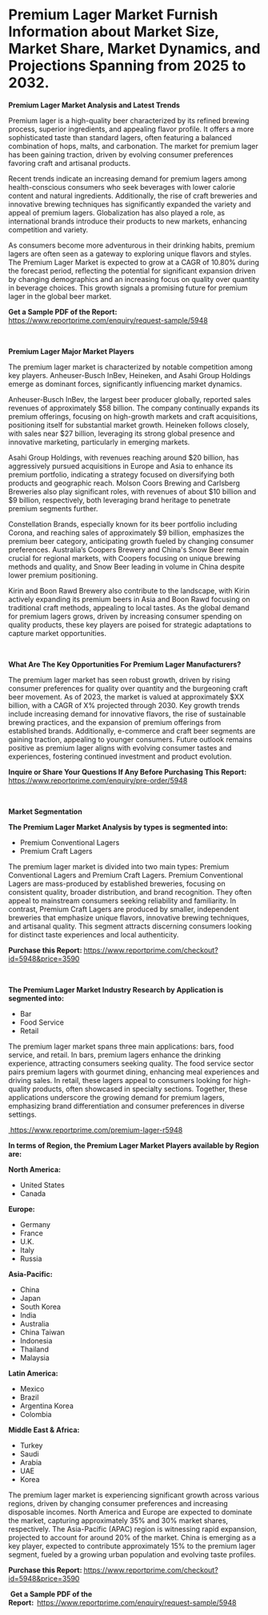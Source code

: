 <p><h1>Premium Lager Market Furnish Information about Market Size, Market Share, Market Dynamics, and Projections Spanning from 2025 to 2032.</h1></p><p><strong>Premium Lager Market Analysis and Latest Trends</strong></p>
<p><p>Premium lager is a high-quality beer characterized by its refined brewing process, superior ingredients, and appealing flavor profile. It offers a more sophisticated taste than standard lagers, often featuring a balanced combination of hops, malts, and carbonation. The market for premium lager has been gaining traction, driven by evolving consumer preferences favoring craft and artisanal products.</p><p>Recent trends indicate an increasing demand for premium lagers among health-conscious consumers who seek beverages with lower calorie content and natural ingredients. Additionally, the rise of craft breweries and innovative brewing techniques has significantly expanded the variety and appeal of premium lagers. Globalization has also played a role, as international brands introduce their products to new markets, enhancing competition and variety.</p><p>As consumers become more adventurous in their drinking habits, premium lagers are often seen as a gateway to exploring unique flavors and styles. The Premium Lager Market is expected to grow at a CAGR of 10.80% during the forecast period, reflecting the potential for significant expansion driven by changing demographics and an increasing focus on quality over quantity in beverage choices. This growth signals a promising future for premium lager in the global beer market.</p></p>
<p><strong>Get a Sample PDF of the Report:&nbsp;</strong> <a href="https://www.reportprime.com/enquiry/request-sample/5948?utm_campaign=4540&utm_medium=2&utm_source=Github&utm_content=ia&utm_term=14052025&utm_id=premium-lager">https://www.reportprime.com/enquiry/request-sample/5948</a></p>
<p>&nbsp;</p>
<p><strong>Premium Lager Major Market Players</strong></p>
<p><p>The premium lager market is characterized by notable competition among key players. Anheuser-Busch InBev, Heineken, and Asahi Group Holdings emerge as dominant forces, significantly influencing market dynamics. </p><p>Anheuser-Busch InBev, the largest beer producer globally, reported sales revenues of approximately $58 billion. The company continually expands its premium offerings, focusing on high-growth markets and craft acquisitions, positioning itself for substantial market growth. Heineken follows closely, with sales near $27 billion, leveraging its strong global presence and innovative marketing, particularly in emerging markets.</p><p>Asahi Group Holdings, with revenues reaching around $20 billion, has aggressively pursued acquisitions in Europe and Asia to enhance its premium portfolio, indicating a strategy focused on diversifying both products and geographic reach. Molson Coors Brewing and Carlsberg Breweries also play significant roles, with revenues of about $10 billion and $9 billion, respectively, both leveraging brand heritage to penetrate premium segments further.</p><p>Constellation Brands, especially known for its beer portfolio including Corona, and reaching sales of approximately $9 billion, emphasizes the premium beer category, anticipating growth fueled by changing consumer preferences. Australia’s Coopers Brewery and China's Snow Beer remain crucial for regional markets, with Coopers focusing on unique brewing methods and quality, and Snow Beer leading in volume in China despite lower premium positioning. </p><p>Kirin and Boon Rawd Brewery also contribute to the landscape, with Kirin actively expanding its premium beers in Asia and Boon Rawd focusing on traditional craft methods, appealing to local tastes. As the global demand for premium lagers grows, driven by increasing consumer spending on quality products, these key players are poised for strategic adaptations to capture market opportunities.</p></p>
<p>&nbsp;</p>
<p><strong>What Are The Key Opportunities For Premium Lager Manufacturers?</strong></p>
<p><p>The premium lager market has seen robust growth, driven by rising consumer preferences for quality over quantity and the burgeoning craft beer movement. As of 2023, the market is valued at approximately $XX billion, with a CAGR of X% projected through 2030. Key growth trends include increasing demand for innovative flavors, the rise of sustainable brewing practices, and the expansion of premium offerings from established brands. Additionally, e-commerce and craft beer segments are gaining traction, appealing to younger consumers. Future outlook remains positive as premium lager aligns with evolving consumer tastes and experiences, fostering continued investment and product evolution.</p></p>
<p><strong>Inquire or Share Your Questions If Any Before Purchasing This Report:</strong> <a href="https://www.reportprime.com/enquiry/pre-order/5948?utm_campaign=4540&utm_medium=2&utm_source=Github&utm_content=ia&utm_term=14052025&utm_id=premium-lager">https://www.reportprime.com/enquiry/pre-order/5948</a></p>
<p>&nbsp;</p>
<p><strong>Market Segmentation</strong></p>
<p><strong>The Premium Lager Market Analysis by types is segmented into:</strong></p>
<p><ul><li>Premium Conventional Lagers</li><li>Premium Craft Lagers</li></ul></p>
<p><p>The premium lager market is divided into two main types: Premium Conventional Lagers and Premium Craft Lagers. Premium Conventional Lagers are mass-produced by established breweries, focusing on consistent quality, broader distribution, and brand recognition. They often appeal to mainstream consumers seeking reliability and familiarity. In contrast, Premium Craft Lagers are produced by smaller, independent breweries that emphasize unique flavors, innovative brewing techniques, and artisanal quality. This segment attracts discerning consumers looking for distinct taste experiences and local authenticity.</p></p>
<p><strong>Purchase this Report:&nbsp;</strong><a href="https://www.reportprime.com/checkout?id=5948&price=3590&utm_campaign=4540&utm_medium=2&utm_source=Github&utm_content=ia&utm_term=14052025&utm_id=premium-lager">https://www.reportprime.com/checkout?id=5948&price=3590</a></p>
<p>&nbsp;</p>
<p><strong>The Premium Lager Market Industry Research by Application is segmented into:</strong></p>
<p><ul><li>Bar</li><li>Food Service</li><li>Retail</li></ul></p>
<p><p>The premium lager market spans three main applications: bars, food service, and retail. In bars, premium lagers enhance the drinking experience, attracting consumers seeking quality. The food service sector pairs premium lagers with gourmet dining, enhancing meal experiences and driving sales. In retail, these lagers appeal to consumers looking for high-quality products, often showcased in specialty sections. Together, these applications underscore the growing demand for premium lagers, emphasizing brand differentiation and consumer preferences in diverse settings.</p></p>
<p><a href="https://www.reportprime.com/premium-lager-r5948?utm_campaign=4540&utm_medium=2&utm_source=Github&utm_content=ia&utm_term=14052025&utm_id=premium-lager">&nbsp;https://www.reportprime.com/premium-lager-r5948</a></p>
<p><strong>In terms of Region, the Premium Lager Market Players available by Region are:</strong></p>
<p>
    <p> <strong> North America: </strong>
        <ul>
            <li>United States</li>
            <li>Canada</li>
        </ul>
        </p> 
    <p> <strong> Europe: </strong>
        <ul>
            <li>Germany</li>
            <li>France</li>
            <li>U.K.</li>
            <li>Italy</li>
            <li>Russia</li>
        </ul>
        </p> 
    <p> <strong> Asia-Pacific: </strong>
        <ul>
            <li>China</li>
            <li>Japan</li>
            <li>South Korea</li>
            <li>India</li>
            <li>Australia</li>
            <li>China Taiwan</li>
            <li>Indonesia</li>
            <li>Thailand</li>
            <li>Malaysia</li>
        </ul>
        </p> 
    <p> <strong> Latin America: </strong>
        <ul>
            <li>Mexico</li>
            <li>Brazil</li>
            <li>Argentina Korea</li>
            <li>Colombia</li>
        </ul>
        </p> 
    <p> <strong> Middle East & Africa: </strong>
        <ul>
            <li>Turkey</li>
            <li>Saudi</li>
            <li>Arabia</li>
            <li>UAE</li>
            <li>Korea</li>
        </ul>
    </p>
    </p>
<p><p>The premium lager market is experiencing significant growth across various regions, driven by changing consumer preferences and increasing disposable incomes. North America and Europe are expected to dominate the market, capturing approximately 35% and 30% market shares, respectively. The Asia-Pacific (APAC) region is witnessing rapid expansion, projected to account for around 20% of the market. China is emerging as a key player, expected to contribute approximately 15% to the premium lager segment, fueled by a growing urban population and evolving taste profiles.</p></p>
<p><strong>Purchase this Report: </strong><a href="https://www.reportprime.com/checkout?id=5948&price=3590&utm_campaign=4540&utm_medium=2&utm_source=Github&utm_content=ia&utm_term=14052025&utm_id=premium-lager">https://www.reportprime.com/checkout?id=5948&price=3590</a></p>
<p>&nbsp;<strong>Get a Sample PDF of the Report:&nbsp;&nbsp;</strong><a href="https://www.reportprime.com/enquiry/request-sample/5948?utm_campaign=4540&utm_medium=2&utm_source=Github&utm_content=ia&utm_term=14052025&utm_id=premium-lager">https://www.reportprime.com/enquiry/request-sample/5948</a></p>
<p><strong></strong></p>
<p><p></p><p></p><p></p></p>